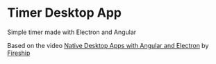 # Timer Desktop App
Simple timer made with Electron and Angular

Based on the video
[Native Desktop Apps with Angular and Electron](https://www.youtube.com/watch?v=u_vMChpZMCk)
by [Fireship](https://www.youtube.com/@Fireship)
